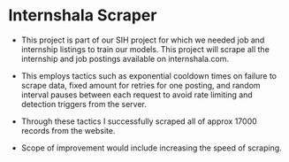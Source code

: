 # Internshala Scraper

- This project is part of our SIH project for which we needed job and internship listings to train our models. This project will scrape all the internship and job postings available on internshala.com.

- This employs tactics such as exponential cooldown times on failure to scrape data, fixed amount for retries for one posting, and random interval pauses between each request to avoid rate limiting and detection triggers from the server.

- Through these tactics I successfully scraped all of approx 17000 records from the website.

- Scope of improvement would include increasing the speed of scraping.
